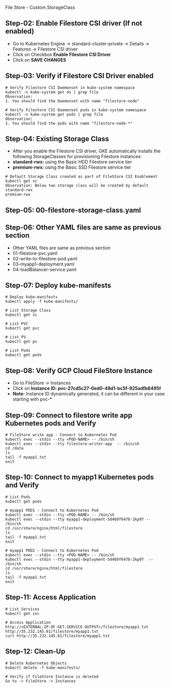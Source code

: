 File Store - Custom StorageClass


## Step-02: Enable Filestore CSI driver	(If not enabled)
- Go to Kubernetes Engine -> standard-cluster-private -> Details -> Features -> Filestore CSI driver	
- Click on Checkbox **Enable Filestore CSI Driver**
- Click on **SAVE CHANGES**

## Step-03: Verify if Filestore CSI Driver enabled
```t
# Verify Filestore CSI Daemonset in kube-system namespace
kubectl -n kube-system get ds | grep file
Observation: 
1. You should find the Daemonset with name "filestore-node"

# Verify Filestore CSI Daemonset pods in kube-system namespace
kubectl -n kube-system get pods | grep file
Observation: 
1. You should find the pods with name "filestore-node-*"
```

## Step-04: Existing Storage Class
- After you enable the Filestore CSI driver, GKE automatically installs the following StorageClasses for provisioning Filestore instances:
- **standard-rwx:** using the Basic HDD Filestore service tier
- **premium-rwx:** using the Basic SSD Filestore service tier
```t
# Default Storage Class created as part of FileStore CSI Enablement
kubectl get sc
Observation: Below two storage class will be created by default
standard-rwx
premium-rwx 
```

## Step-05: 00-filestore-storage-class.yaml


## Step-06: Other YAML files are same as previous section
- Other YAML files are same as previous section
- 01-filestore-pvc.yaml
- 02-write-to-filestore-pod.yaml
- 03-myapp1-deployment.yaml
- 04-loadBalancer-service.yaml

## Step-07: Deploy kube-manifests
```t
# Deploy kube-manifests
kubectl apply -f kube-manifests/

# List Storage Class
kubectl get sc

# List PVC
kubectl get pvc

# List PV
kubectl get pv

# List Pods
kubectl get pods
``` 

## Step-08: Verify GCP Cloud FileStore Instance
- Go to FileStore -> Instances
- Click on **Instance ID: pvc-27cd5c27-0ed0-48d1-bc5f-925adfb8495f**
- **Note:** Instance ID dynamically generated, it can be different in your case starting with pvc-*

## Step-09: Connect to filestore write app Kubernetes pods and Verify
```t
# FileStore write app - Connect to Kubernetes Pod
kubectl exec --stdin --tty <POD-NAME> -- /bin/sh
kubectl exec --stdin --tty filestore-writer-app  -- /bin/sh
cd /data
ls
tail -f myapp1.txt
exit
```

## Step-10: Connect to myapp1 Kubernetes pods and Verify
```t
# List Pods
kubectl get pods 

# myapp1 POD1 - Connect to Kubernetes Pod
kubectl exec --stdin --tty <POD-NAME> -- /bin/sh
kubectl exec --stdin --tty myapp1-deployment-5d469f6478-2kp97 -- /bin/sh
cd /usr/share/nginx/html/filestore
ls
tail -f myapp1.txt
exit

# myapp1 POD2 - Connect to Kubernetes Pod
kubectl exec --stdin --tty <POD-NAME> -- /bin/sh
kubectl exec --stdin --tty myapp1-deployment-5d469f6478-2kp97  -- /bin/sh
cd /usr/share/nginx/html/filestore
ls
tail -f myapp1.txt
exit
```

## Step-11: Access Application
```t
# List Services
kubectl get svc

# Access Application
http://<EXTERNAL-IP-OF-GET-SERVICE-OUTPUT>/filestore/myapp1.txt
http://35.232.145.61/filestore/myapp1.txt
curl http://35.232.145.61/filestore/myapp1.txt
```


## Step-12: Clean-Up
```t
# Delete Kubernetes Objects
kubectl delete -f kube-manifests/

# Verify if FileStore Instance is deleted
Go to -> FileStore -> Instances
```